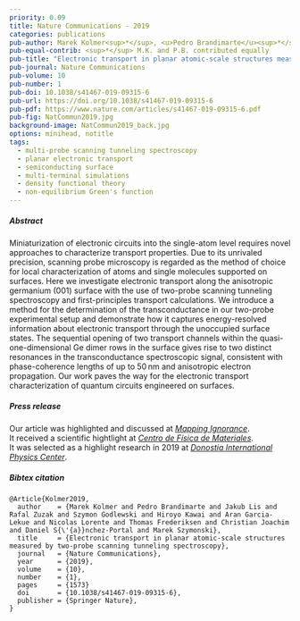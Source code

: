 ```yaml
---
priority: 0.09
title: Nature Communications - 2019
categories: publications
pub-author: Marek Kolmer<sup>*</sup>, <u>Pedro Brandimarte</u><sup>*</sup>, Jakub Lis, Rafal Zuzak, Szymon Godlewski, Hiroyo Kawai, Aran Garcia-Lekue, Nicolas Lorente, Thomas Frederiksen, Christian Joachim, Daniel Sánchez-Portal, and Marek Szymonski
pub-equal-contrib: <sup>*</sup> M.K. and P.B. contributed equally
pub-title: "Electronic transport in planar atomic-scale structures measured by two-probe scanning tunneling spectroscopy"
pub-journal: Nature Communications
pub-volume: 10
pub-number: 1
pub-doi: 10.1038/s41467-019-09315-6
pub-url: https://doi.org/10.1038/s41467-019-09315-6
pub-pdf: https://www.nature.com/articles/s41467-019-09315-6.pdf
pub-fig: NatCommun2019.jpg
background-image: NatCommun2019_back.jpg
options: minihead, notitle
tags:
  - multi-probe scanning tunneling spectroscopy
  - planar electronic transport
  - semiconducting surface
  - multi-terminal simulations
  - density functional theory
  - non-equilibrium Green's function
---
```


##### Abstract

Miniaturization of electronic circuits into the single-atom level requires novel approaches to characterize transport properties.
Due to its unrivaled precision, scanning probe microscopy is regarded as the method of choice for local characterization of atoms and single molecules supported on surfaces.
Here we investigate electronic transport along the anisotropic germanium (001) surface with the use of two-probe scanning tunneling spectroscopy and first-principles transport calculations.
We introduce a method for the determination of the transconductance in our two-probe experimental setup and demonstrate how it captures energy-resolved information about electronic transport through the unoccupied surface states.
The sequential opening of two transport channels within the quasi-one-dimensional Ge dimer rows in the surface gives rise to two distinct resonances in the transconductance spectroscopic signal, consistent with phase-coherence lengths of up to 50 nm and anisotropic electron propagation.
Our work paves the way for the electronic transport characterization of quantum circuits engineered on surfaces.

##### Press release <a target="_blank" href="https://twitter.com/MapIgnorance/status/1116404357745000449"><span class="icon fa-twitter fa-lg style1"></span></a> <a target="_blank" href="https://twitter.com/rdmuino/status/1116409763993202691"><span class="icon fa-twitter fa-lg style1"></span></a> <a target="_blank" href="https://twitter.com/BlackPhysicists/status/1114890735927660551"><span class="icon fa-twitter fa-lg style1"></span></a> <a target="_blank" href="https://twitter.com/HAL_AMU/status/1143525611895439362"><span class="icon fa-twitter fa-lg style1"></span></a> <a target="_blank" href="https://twitter.com/emulenews/status/1114111109135589376"><span class="icon fa-twitter fa-lg style1"></span></a>

Our article was highlighted and discussed at <a target="_blank" href="https://mappingignorance.org/2019/04/11/an-experimental-protocol-for-two-probe-scanning-tunneling-microscopy/">*Mapping Ignorance*</a>.
<br>
It received a scientific hightlight at <a target="_blank" href="https://cfm.ehu.es/highlights/electronic-transport-in-planar-atomic-scale-structures-measured-by-two-probe-scanning-tunneling-spectroscopy/">*Centro de Física de Materiales*</a>. &nbsp; <a target="_blank" href="{{ site.baseurl }}/documents/2020.06.12.CFMActivityReport2019_highlight.pdf" title="CFM Activity Report 2019" class="icon fa-file-pdf-o fa-lg style4"></a>
<br>
It was selected as a highlight research in 2019 at <a target="_blank" href="http://dipc.ehu.es/01memorias.php">*Donostia International Physics Center*</a>. &nbsp; <a target="_blank" href="{{ site.baseurl }}/documents/2020.06.12.DIPCMemorias2019_highlight.pdf" title="CFM Activity Report 2019" class="icon fa-file-pdf-o fa-lg style4"></a>


##### Bibtex citation

```
@Article{Kolmer2019,
  author    = {Marek Kolmer and Pedro Brandimarte and Jakub Lis and Rafal Zuzak and Szymon Godlewski and Hiroyo Kawai and Aran Garcia-Lekue and Nicolas Lorente and Thomas Frederiksen and Christian Joachim and Daniel S{\'{a}}nchez-Portal and Marek Szymonski},
  title     = {Electronic transport in planar atomic-scale structures measured by two-probe scanning tunneling spectroscopy},
  journal   = {Nature Communications},
  year      = {2019},
  volume    = {10},
  number    = {1},
  pages     = {1573}
  doi       = {10.1038/s41467-019-09315-6},
  publisher = {Springer Nature},
}
```
